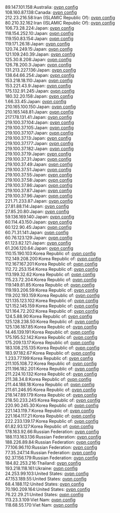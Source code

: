 89.147.101.158:Australia: [ovpn config](vpn/89_147_101_158.ovpn)  
108.160.87.138:Canada: [ovpn config](vpn/108_160_87_138.ovpn)  
212.23.216.58:Iran (ISLAMIC Republic Of): [ovpn config](vpn/212_23_216_58.ovpn)  
80.210.32.162:Iran (ISLAMIC Republic Of): [ovpn config](vpn/80_210_32_162.ovpn)  
106.73.28.224:Japan: [ovpn config](vpn/106_73_28_224.ovpn)  
118.154.252.10:Japan: [ovpn config](vpn/118_154_252_10.ovpn)  
119.150.83.154:Japan: [ovpn config](vpn/119_150_83_154.ovpn)  
119.171.26.18:Japan: [ovpn config](vpn/119_171_26_18.ovpn)  
120.74.249.15:Japan: [ovpn config](vpn/120_74_249_15.ovpn)  
121.109.240.39:Japan: [ovpn config](vpn/121_109_240_39.ovpn)  
125.30.8.208:Japan: [ovpn config](vpn/125_30_8_208.ovpn)  
126.78.200.3:Japan: [ovpn config](vpn/126_78_200_3.ovpn)  
131.213.227.136:Japan: [ovpn config](vpn/131_213_227_136.ovpn)  
138.64.66.254:Japan: [ovpn config](vpn/138_64_66_254.ovpn)  
153.218.18.110:Japan: [ovpn config](vpn/153_218_18_110.ovpn)  
153.221.43.9:Japan: [ovpn config](vpn/153_221_43_9.ovpn)  
175.132.91.245:Japan: [ovpn config](vpn/175_132_91_245.ovpn)  
180.32.20.158:Japan: [ovpn config](vpn/180_32_20_158.ovpn)  
1.66.33.45:Japan: [ovpn config](vpn/1_66_33_45.ovpn)  
210.165.100.150:Japan: [ovpn config](vpn/210_165_100_150.ovpn)  
210.165.148.81:Japan: [ovpn config](vpn/210_165_148_81.ovpn)  
217.178.131.41:Japan: [ovpn config](vpn/217_178_131_41.ovpn)  
219.100.37.104:Japan: [ovpn config](vpn/219_100_37_104.ovpn)  
219.100.37.105:Japan: [ovpn config](vpn/219_100_37_105.ovpn)  
219.100.37.107:Japan: [ovpn config](vpn/219_100_37_107.ovpn)  
219.100.37.13:Japan: [ovpn config](vpn/219_100_37_13.ovpn)  
219.100.37.177:Japan: [ovpn config](vpn/219_100_37_177.ovpn)  
219.100.37.182:Japan: [ovpn config](vpn/219_100_37_182.ovpn)  
219.100.37.19:Japan: [ovpn config](vpn/219_100_37_19.ovpn)  
219.100.37.31:Japan: [ovpn config](vpn/219_100_37_31.ovpn)  
219.100.37.49:Japan: [ovpn config](vpn/219_100_37_49.ovpn)  
219.100.37.51:Japan: [ovpn config](vpn/219_100_37_51.ovpn)  
219.100.37.55:Japan: [ovpn config](vpn/219_100_37_55.ovpn)  
219.100.37.58:Japan: [ovpn config](vpn/219_100_37_58.ovpn)  
219.100.37.86:Japan: [ovpn config](vpn/219_100_37_86.ovpn)  
219.100.37.87:Japan: [ovpn config](vpn/219_100_37_87.ovpn)  
219.100.37.96:Japan: [ovpn config](vpn/219_100_37_96.ovpn)  
221.71.233.87:Japan: [ovpn config](vpn/221_71_233_87.ovpn)  
27.81.88.114:Japan: [ovpn config](vpn/27_81_88_114.ovpn)  
27.85.20.80:Japan: [ovpn config](vpn/27_85_20_80.ovpn)  
59.136.169.140:Japan: [ovpn config](vpn/59_136_169_140.ovpn)  
60.114.43.150:Japan: [ovpn config](vpn/60_114_43_150.ovpn)  
60.122.90.45:Japan: [ovpn config](vpn/60_122_90_45.ovpn)  
60.71.31.141:Japan: [ovpn config](vpn/60_71_31_141.ovpn)  
60.76.123.129:Japan: [ovpn config](vpn/60_76_123_129.ovpn)  
61.123.82.121:Japan: [ovpn config](vpn/61_123_82_121.ovpn)  
61.206.120.64:Japan: [ovpn config](vpn/61_206_120_64.ovpn)  
110.15.190.103:Korea Republic of: [ovpn config](vpn/110_15_190_103.ovpn)  
112.149.208.200:Korea Republic of: [ovpn config](vpn/112_149_208_200.ovpn)  
112.167.167.201:Korea Republic of: [ovpn config](vpn/112_167_167_201.ovpn)  
112.72.253.154:Korea Republic of: [ovpn config](vpn/112_72_253_154.ovpn)  
113.199.32.62:Korea Republic of: [ovpn config](vpn/113_199_32_62.ovpn)  
115.23.72.204:Korea Republic of: [ovpn config](vpn/115_23_72_204.ovpn)  
119.149.81.85:Korea Republic of: [ovpn config](vpn/119_149_81_85.ovpn)  
119.193.206.59:Korea Republic of: [ovpn config](vpn/119_193_206_59.ovpn)  
119.202.193.159:Korea Republic of: [ovpn config](vpn/119_202_193_159.ovpn)  
121.135.123.102:Korea Republic of: [ovpn config](vpn/121_135_123_102.ovpn)  
121.152.145.159:Korea Republic of: [ovpn config](vpn/121_152_145_159.ovpn)  
121.164.72.202:Korea Republic of: [ovpn config](vpn/121_164_72_202.ovpn)  
124.5.88.90:Korea Republic of: [ovpn config](vpn/124_5_88_90.ovpn)  
125.128.238.50:Korea Republic of: [ovpn config](vpn/125_128_238_50.ovpn)  
125.136.187.85:Korea Republic of: [ovpn config](vpn/125_136_187_85.ovpn)  
14.46.139.191:Korea Republic of: [ovpn config](vpn/14_46_139_191.ovpn)  
175.195.52.142:Korea Republic of: [ovpn config](vpn/175_195_52_142.ovpn)  
175.209.13.17:Korea Republic of: [ovpn config](vpn/175_209_13_17.ovpn)  
183.108.215.135:Korea Republic of: [ovpn config](vpn/183_108_215_135.ovpn)  
183.97.182.67:Korea Republic of: [ovpn config](vpn/183_97_182_67.ovpn)  
1.233.77.199:Korea Republic of: [ovpn config](vpn/1_233_77_199.ovpn)  
211.105.108.72:Korea Republic of: [ovpn config](vpn/211_105_108_72.ovpn)  
211.196.182.201:Korea Republic of: [ovpn config](vpn/211_196_182_201.ovpn)  
211.224.10.132:Korea Republic of: [ovpn config](vpn/211_224_10_132.ovpn)  
211.38.34.8:Korea Republic of: [ovpn config](vpn/211_38_34_8.ovpn)  
211.44.188.18:Korea Republic of: [ovpn config](vpn/211_44_188_18.ovpn)  
211.61.246.95:Korea Republic of: [ovpn config](vpn/211_61_246_95.ovpn)  
218.147.89.179:Korea Republic of: [ovpn config](vpn/218_147_89_179.ovpn)  
218.50.233.245:Korea Republic of: [ovpn config](vpn/218_50_233_245.ovpn)  
220.90.245.30:Korea Republic of: [ovpn config](vpn/220_90_245_30.ovpn)  
221.143.119.7:Korea Republic of: [ovpn config](vpn/221_143_119_7.ovpn)  
221.164.117.21:Korea Republic of: [ovpn config](vpn/221_164_117_21.ovpn)  
222.233.139.17:Korea Republic of: [ovpn config](vpn/222_233_139_17.ovpn)  
61.82.93.127:Korea Republic of: [ovpn config](vpn/61_82_93_127.ovpn)  
178.163.92.66:Russian Federation: [ovpn config](vpn/178_163_92_66.ovpn)  
188.113.163.136:Russian Federation: [ovpn config](vpn/188_113_163_136.ovpn)  
188.226.89.84:Russian Federation: [ovpn config](vpn/188_226_89_84.ovpn)  
77.106.96.110:Russian Federation: [ovpn config](vpn/77_106_96_110.ovpn)  
77.35.247.14:Russian Federation: [ovpn config](vpn/77_35_247_14.ovpn)  
92.37.156.179:Russian Federation: [ovpn config](vpn/92_37_156_179.ovpn)  
184.82.253.216:Thailand: [ovpn config](vpn/184_82_253_216.ovpn)  
193.218.118.161:Ukraine: [ovpn config](vpn/193_218_118_161.ovpn)  
24.253.99.103:United States: [ovpn config](vpn/24_253_99_103.ovpn)  
47.153.189.55:United States: [ovpn config](vpn/47_153_189_55.ovpn)  
68.4.188.112:United States: [ovpn config](vpn/68_4_188_112.ovpn)  
70.190.209.164:United States: [ovpn config](vpn/70_190_209_164.ovpn)  
76.22.29.21:United States: [ovpn config](vpn/76_22_29_21.ovpn)  
113.23.3.109:Viet Nam: [ovpn config](vpn/113_23_3_109.ovpn)  
118.68.55.170:Viet Nam: [ovpn config](vpn/118_68_55_170.ovpn)  
